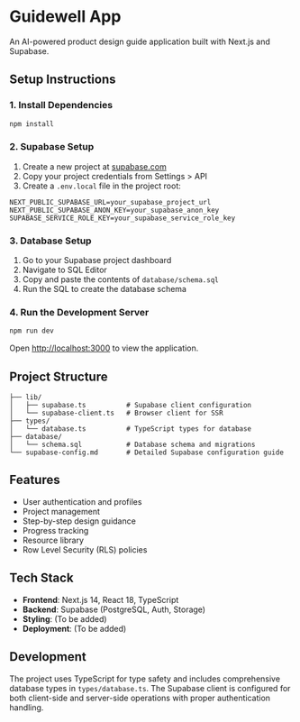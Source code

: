 # Guidewell App

An AI-powered product design guide application built with Next.js and Supabase.

## Setup Instructions

### 1. Install Dependencies

```bash
npm install
```

### 2. Supabase Setup

1. Create a new project at [supabase.com](https://supabase.com)
2. Copy your project credentials from Settings > API
3. Create a `.env.local` file in the project root:

```env
NEXT_PUBLIC_SUPABASE_URL=your_supabase_project_url
NEXT_PUBLIC_SUPABASE_ANON_KEY=your_supabase_anon_key
SUPABASE_SERVICE_ROLE_KEY=your_supabase_service_role_key
```

### 3. Database Setup

1. Go to your Supabase project dashboard
2. Navigate to SQL Editor
3. Copy and paste the contents of `database/schema.sql`
4. Run the SQL to create the database schema

### 4. Run the Development Server

```bash
npm run dev
```

Open [http://localhost:3000](http://localhost:3000) to view the application.

## Project Structure

```
├── lib/
│   ├── supabase.ts          # Supabase client configuration
│   └── supabase-client.ts   # Browser client for SSR
├── types/
│   └── database.ts          # TypeScript types for database
├── database/
│   └── schema.sql           # Database schema and migrations
└── supabase-config.md       # Detailed Supabase configuration guide
```

## Features

- User authentication and profiles
- Project management
- Step-by-step design guidance
- Progress tracking
- Resource library
- Row Level Security (RLS) policies

## Tech Stack

- **Frontend**: Next.js 14, React 18, TypeScript
- **Backend**: Supabase (PostgreSQL, Auth, Storage)
- **Styling**: (To be added)
- **Deployment**: (To be added)

## Development

The project uses TypeScript for type safety and includes comprehensive database types in `types/database.ts`. The Supabase client is configured for both client-side and server-side operations with proper authentication handling.
